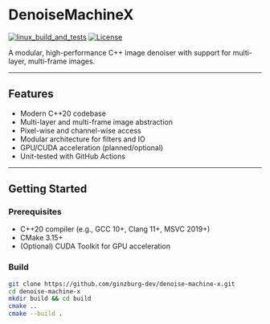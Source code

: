 # DenoiseMachineX

[![linux_build_and_tests](https://github.com/ginzburg-dev/denoise-machine-x/actions/workflows/linux_build_and_tests.yaml/badge.svg?branch=main)](https://github.com/ginzburg-dev/denoise-machine-x/actions/workflows/linux_build_and_tests.yaml)
[![License](https://img.shields.io/badge/License-Apache_2.0-blue.svg)](https://opensource.org/licenses/Apache-2.0)

A modular, high-performance C++ image denoiser with support for multi-layer, multi-frame images.

---

## Features

- Modern C++20 codebase
- Multi-layer and multi-frame image abstraction
- Pixel-wise and channel-wise access
- Modular architecture for filters and IO
- GPU/CUDA acceleration (planned/optional)
- Unit-tested with GitHub Actions

---

## Getting Started

### Prerequisites

- C++20 compiler (e.g., GCC 10+, Clang 11+, MSVC 2019+)
- CMake 3.15+
- (Optional) CUDA Toolkit for GPU acceleration

### Build

```bash
git clone https://github.com/ginzburg-dev/denoise-machine-x.git
cd denoise-machine-x
mkdir build && cd build
cmake ..
cmake --build .
